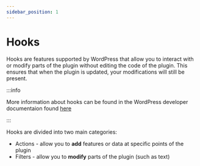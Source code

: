 ```yaml
---
sidebar_position: 1
---
```


# Hooks

Hooks are features supported by WordPress that allow you to interact with or modify parts of the plugin without editing the code of the plugin. This ensures that when the plugin is updated, your modifications will still be present.

:::info

More information about hooks can be found in the WordPress developer documentaion found [here](https://developer.wordpress.org/plugins/hooks/)

:::

Hooks are divided into two main categories:
- Actions - allow you to **add** features or data at specific points of the plugin
- Filters - allow you to **modify** parts of the plugin (such as text)